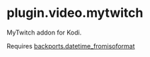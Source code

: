 # plugin.video.mytwitch

MyTwitch addon for Kodi.

Requires [backports.datetime_fromisoformat](https://github.com/movermeyer/backports.datetime_fromisoformat/)
